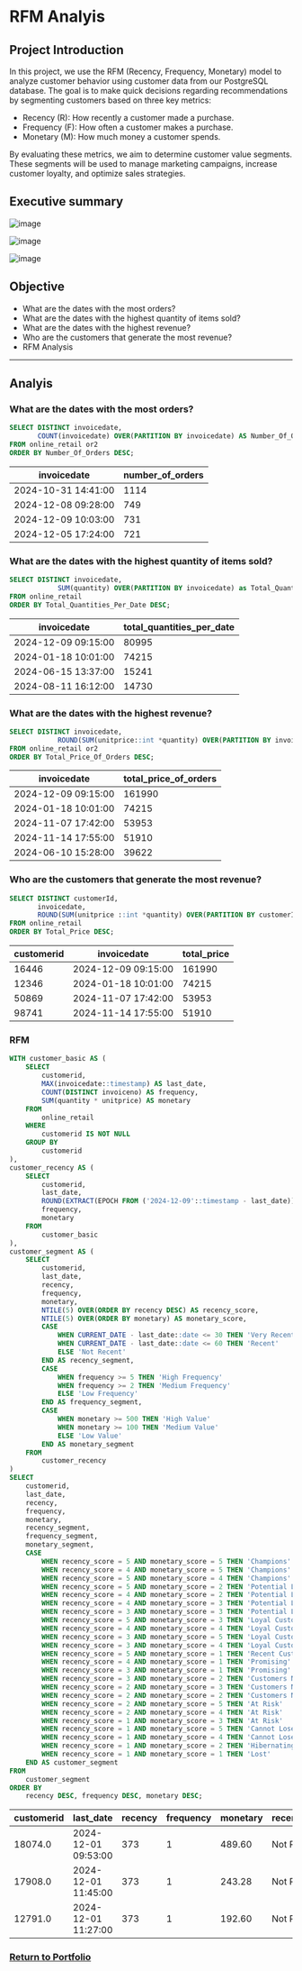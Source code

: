 
# RFM Analyis 
## Project Introduction

In this project, we use the RFM (Recency, Frequency, Monetary) model to analyze customer behavior using customer data from our PostgreSQL database. The goal is to make quick decisions regarding recommendations by segmenting customers based on three key metrics:

+ Recency (R): How recently a customer made a purchase.
+ Frequency (F): How often a customer makes a purchase.
+ Monetary (M): How much money a customer spends.

By evaluating these metrics, we aim to determine customer value segments. These segments will be used to manage marketing campaigns, increase customer loyalty, and optimize sales strategies.
## Executive summary

![image](https://github.com/AtilaKzlts/RFM-SQL/blob/main/assets/1.png)

![image](https://github.com/AtilaKzlts/RFM-SQL/blob/main/assets/2.png)

![image](https://github.com/AtilaKzlts/RFM-SQL/blob/main/assets/3.png)


## Objective 
+ What are the dates with the most orders?
+ What are the dates with the highest quantity of items sold?
+ What are the dates with the highest revenue?
+ Who are the customers that generate the most revenue?
+ RFM Analysis
-----

## Analyis
### What are the dates with the most orders?
```sql
SELECT DISTINCT invoicedate,
       COUNT(invoicedate) OVER(PARTITION BY invoicedate) AS Number_Of_Orders
FROM online_retail or2 
ORDER BY Number_Of_Orders DESC;

```

| invoicedate          | number_of_orders |
|----------------------|------------------|
| 2024-10-31 14:41:00  | 1114             |
| 2024-12-08 09:28:00  | 749              |
| 2024-12-09 10:03:00  | 731              |
| 2024-12-05 17:24:00  | 721              |

### What are the dates with the highest quantity of items sold?
```sql
SELECT DISTINCT invoicedate,
            SUM(quantity) OVER(PARTITION BY invoicedate) as Total_Quantities_Per_Date
FROM online_retail  
ORDER BY Total_Quantities_Per_Date DESC;

```

| invoicedate          | total_quantities_per_date |
|----------------------|---------------------------|  
| 2024-12-09 09:15:00  | 80995                     |  
| 2024-01-18 10:01:00  | 74215                     |  
| 2024-06-15 13:37:00  | 15241                     |  
| 2024-08-11 16:12:00  | 14730                     |

### What are the dates with the highest revenue?
```sql
SELECT DISTINCT invoicedate,
            ROUND(SUM(unitprice::int *quantity) OVER(PARTITION BY invoicedate),0) AS Total_Price_Of_Orders
FROM online_retail or2 
ORDER BY Total_Price_Of_Orders DESC;

```


| invoicedate          | total_price_of_orders |  
|----------------------|-----------------------|  
| 2024-12-09 09:15:00  | 161990                |  
| 2024-01-18 10:01:00  | 74215                 |  
| 2024-11-07 17:42:00  | 53953                 |  
| 2024-11-14 17:55:00  | 51910                 |  
| 2024-06-10 15:28:00  | 39622                 |  



### Who are the customers that generate the most revenue?
```sql
SELECT DISTINCT customerId,
       invoicedate,
       ROUND(SUM(unitprice ::int *quantity) OVER(PARTITION BY customerId, invoicedate),0) AS Total_Price
FROM online_retail  
ORDER BY Total_Price DESC;

```
| customerid | invoicedate          | total_price |  
|------------|----------------------|-------------|  
| 16446      | 2024-12-09 09:15:00  | 161990      |  
| 12346      | 2024-01-18 10:01:00  | 74215       |  
| 50869      | 2024-11-07 17:42:00  | 53953       |  
| 98741      | 2024-11-14 17:55:00  | 51910       |  


### RFM

```sql
WITH customer_basic AS (
    SELECT 
        customerid,
        MAX(invoicedate::timestamp) AS last_date,
        COUNT(DISTINCT invoiceno) AS frequency,
        SUM(quantity * unitprice) AS monetary
    FROM 
        online_retail
    WHERE 
        customerid IS NOT NULL
    GROUP BY 
        customerid
),
customer_recency AS (
    SELECT 
        customerid,
        last_date,
        ROUND(EXTRACT(EPOCH FROM ('2024-12-09'::timestamp - last_date)) / (24 * 60 * 60)) AS recency,
        frequency,
        monetary
    FROM 
        customer_basic
),
customer_segment AS (
    SELECT 
        customerid,
        last_date,
        recency,
        frequency,
        monetary,
        NTILE(5) OVER(ORDER BY recency DESC) AS recency_score,
        NTILE(5) OVER(ORDER BY monetary) AS monetary_score,
        CASE
            WHEN CURRENT_DATE - last_date::date <= 30 THEN 'Very Recent'
            WHEN CURRENT_DATE - last_date::date <= 60 THEN 'Recent'
            ELSE 'Not Recent'
        END AS recency_segment,
        CASE
            WHEN frequency >= 5 THEN 'High Frequency'
            WHEN frequency >= 2 THEN 'Medium Frequency'
            ELSE 'Low Frequency'
        END AS frequency_segment,
        CASE
            WHEN monetary >= 500 THEN 'High Value'
            WHEN monetary >= 100 THEN 'Medium Value'
            ELSE 'Low Value'
        END AS monetary_segment
    FROM 
        customer_recency
)
SELECT 
    customerid,
    last_date,
    recency,
    frequency,
    monetary,
    recency_segment,
    frequency_segment,
    monetary_segment,
    CASE
        WHEN recency_score = 5 AND monetary_score = 5 THEN 'Champions'
        WHEN recency_score = 4 AND monetary_score = 5 THEN 'Champions'
        WHEN recency_score = 5 AND monetary_score = 4 THEN 'Champions'
        WHEN recency_score = 5 AND monetary_score = 2 THEN 'Potential Loyalists'
        WHEN recency_score = 4 AND monetary_score = 2 THEN 'Potential Loyalists'
        WHEN recency_score = 4 AND monetary_score = 3 THEN 'Potential Loyalists'
        WHEN recency_score = 3 AND monetary_score = 3 THEN 'Potential Loyalists'
        WHEN recency_score = 5 AND monetary_score = 3 THEN 'Loyal Customers'
        WHEN recency_score = 4 AND monetary_score = 4 THEN 'Loyal Customers'
        WHEN recency_score = 3 AND monetary_score = 5 THEN 'Loyal Customers'
        WHEN recency_score = 3 AND monetary_score = 4 THEN 'Loyal Customers'
        WHEN recency_score = 5 AND monetary_score = 1 THEN 'Recent Customers'
        WHEN recency_score = 4 AND monetary_score = 1 THEN 'Promising'
        WHEN recency_score = 3 AND monetary_score = 1 THEN 'Promising'
        WHEN recency_score = 3 AND monetary_score = 2 THEN 'Customers Needing Attention'
        WHEN recency_score = 2 AND monetary_score = 3 THEN 'Customers Needing Attention'
        WHEN recency_score = 2 AND monetary_score = 2 THEN 'Customers Needing Attention'
        WHEN recency_score = 2 AND monetary_score = 5 THEN 'At Risk'
        WHEN recency_score = 2 AND monetary_score = 4 THEN 'At Risk'
        WHEN recency_score = 1 AND monetary_score = 3 THEN 'At Risk'
        WHEN recency_score = 1 AND monetary_score = 5 THEN 'Cannot Lose Them'
        WHEN recency_score = 1 AND monetary_score = 4 THEN 'Cannot Lose Them'
        WHEN recency_score = 1 AND monetary_score = 2 THEN 'Hibernating'
        WHEN recency_score = 1 AND monetary_score = 1 THEN 'Lost'
    END AS customer_segment
FROM 
    customer_segment
ORDER BY 
    recency DESC, frequency DESC, monetary DESC;

```

| customerid | last_date              | recency | frequency | monetary | recency_segment | frequency_segment | monetary_segment | customer_segment |
|------------|------------------------|---------|-----------|----------|-----------------|-------------------|------------------|------------------|
| 18074.0    | 2024-12-01 09:53:00    | 373     | 1         | 489.60   | Not Recent      | Low Frequency     | Medium Value     | At Risk          |
| 17908.0    | 2024-12-01 11:45:00    | 373     | 1         | 243.28   | Not Recent      | Low Frequency     | Medium Value     | Hibernating      |
| 12791.0    | 2024-12-01 11:27:00    | 373     | 1         | 192.60   | Not Recent      | Low Frequency     | Medium Value     | Lost             |


### [**Return to Portfolio**](https://github.com/AtilaKzlts/Atilla-Portfolio)
